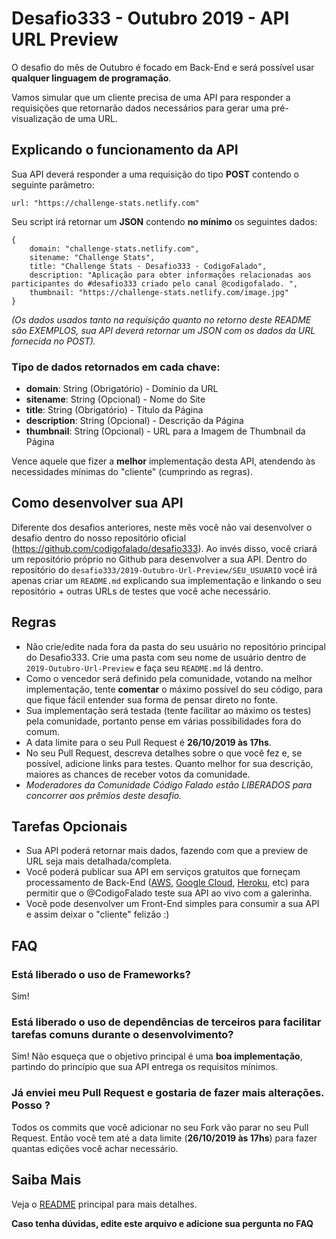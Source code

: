# Desafio333 - Outubro 2019 - API URL Preview

O desafio do mês de Outubro é focado em Back-End e será possível usar **qualquer linguagem de programação**.

Vamos simular que um cliente precisa de uma API para responder a requisições que retornarão dados necessários para gerar uma pré-visualização de uma URL.

## Explicando o funcionamento da API

Sua API deverá responder a uma requisição do tipo **POST** contendo o seguinte parâmetro:

```
url: "https://challenge-stats.netlify.com"
```

Seu script irá retornar um **JSON** contendo **no mínimo** os seguintes dados:

```
{
    domain: "challenge-stats.netlify.com",
    sitename: "Challenge Stats",
    title: "Challenge Stats · Desafio333 · CodigoFalado",
    description: "Aplicação para obter informações relacionadas aos participantes do #desafio333 criado pelo canal @codigofalado. ",
    thumbnail: "https://challenge-stats.netlify.com/image.jpg"
}
```

*(Os dados usados tanto na requisição quanto no retorno deste README são EXEMPLOS, sua API deverá retornar um JSON com os dados da URL fornecida no POST).*

### Tipo de dados retornados em cada chave:

- **domain**: String (Obrigatório) - Domínio da URL
- **sitename**: String (Opcional) - Nome do Site
- **title**: String (Obrigatório) - Título da Página
- **description**: String (Opcional) - Descrição da Página
- **thumbnail**: String (Opcional) - URL para a Imagem de Thumbnail da Página

Vence aquele que fizer a **melhor** implementação desta API, atendendo às necessidades mínimas do "cliente" (cumprindo as regras).

## Como desenvolver sua API

Diferente dos desafios anteriores, neste mês você não vai desenvolver o desafio dentro do nosso repositório oficial (https://github.com/codigofalado/desafio333). Ao invés disso, você criará um repositório próprio no Github para desenvolver a sua API. Dentro do repositório do `desafio333/2019-Outubro-Url-Preview/SEU_USUARIO` você irá apenas criar um `README.md` explicando sua implementação e linkando o seu repositório + outras URLs de testes que você ache necessário.

## Regras

- Não crie/edite nada fora da pasta do seu usuário no repositório principal do Desafio333. Crie uma pasta com seu nome de usuário dentro de `2019-Outubro-Url-Preview` e faça seu `README.md` lá dentro.
- Como o vencedor será definido pela comunidade, votando na melhor implementação, tente **comentar** o máximo possível do seu código, para que fique fácil entender sua forma de pensar direto no fonte.
- Sua implementação será testada (tente facilitar ao máximo os testes) pela comunidade, portanto pense em várias possibilidades fora do comum.
- A data limite para o seu Pull Request é **26/10/2019 às 17hs**.
- No seu Pull Request, descreva detalhes sobre o que você fez e, se possível, adicione links para testes. Quanto melhor for sua descrição, maiores as chances de receber votos da comunidade.
- *Moderadores da Comunidade Código Falado estão LIBERADOS para concorrer aos prêmios deste desafio.*

## Tarefas Opcionais

- Sua API poderá retornar mais dados, fazendo com que a preview de URL seja mais detalhada/completa.
- Você poderá publicar sua API em serviços gratuitos que forneçam processamento de Back-End ([AWS](https://aws.amazon.com/), [Google Cloud](https://cloud.google.com/), [Heroku](https://www.heroku.com), etc) para permitir que o @CodigoFalado teste sua API ao vivo com a galerinha.
- Você pode desenvolver um Front-End simples para consumir a sua API e assim deixar o "cliente" felizão :)


## FAQ

### Está liberado o uso de Frameworks?

Sim!

### Está liberado o uso de dependências de terceiros para facilitar tarefas comuns durante o desenvolvimento?

Sim! Não esqueça que o objetivo principal é uma **boa implementação**, partindo do princípio que sua API entrega os requisitos mínimos.

### Já enviei meu Pull Request e gostaria de fazer mais alterações. Posso ?

Todos os commits que você adicionar no seu Fork vão parar no seu Pull Request. Então você tem até a data limite (**26/10/2019 às 17hs**) para fazer quantas edições você achar necessário.

## Saiba Mais

Veja o [README](../README.md) principal para mais detalhes.

**Caso tenha dúvidas, edite este arquivo e adicione sua pergunta no FAQ**
